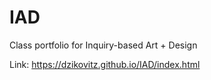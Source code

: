 # IAD
Class portfolio for Inquiry-based Art + Design

Link: https://dzikovitz.github.io/IAD/index.html
